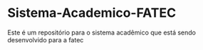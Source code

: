 # Sistema-Academico-FATEC
Este é um repositório para o sistema acadêmico que está sendo desenvolvido para a fatec
